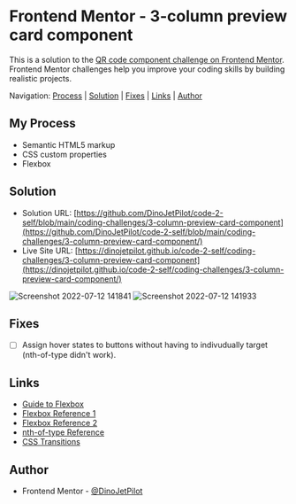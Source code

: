# Frontend Mentor - 3-column preview card component

This is a solution to the [QR code component challenge on Frontend Mentor](https://www.frontendmentor.io/challenges/qr-code-component-iux_sIO_H). Frontend Mentor challenges help you improve your coding skills by building realistic projects. 

Navigation: [Process](#process)  |  [Solution](#solution)  |  [Fixes](#fixes)  |  [Links](#links)  |  [Author](#author)
##

## My Process

- Semantic HTML5 markup
- CSS custom properties
- Flexbox

## Solution

- Solution URL: [https://github.com/DinoJetPilot/code-2-self/blob/main/coding-challenges/3-column-preview-card-component](https://github.com/DinoJetPilot/code-2-self/blob/main/coding-challenges/3-column-preview-card-component/)
- Live Site URL: [https://dinojetpilot.github.io/code-2-self/coding-challenges/3-column-preview-card-component](https://dinojetpilot.github.io/code-2-self/coding-challenges/3-column-preview-card-component/)

![Screenshot 2022-07-12 141841](https://user-images.githubusercontent.com/92833227/178576658-6105b97d-7ade-4289-871a-65301fc10a24.png) 
![Screenshot 2022-07-12 141933](https://user-images.githubusercontent.com/92833227/178576701-7160409b-e4fa-4d87-a17d-5ed9c21b3826.png)

## Fixes

- [ ] Assign hover states to buttons without having to indivudually target (nth-of-type didn't work).


## Links

- [Guide to Flexbox](https://css-tricks.com/snippets/css/a-guide-to-flexbox/)
- [Flexbox Reference 1](https://flexbox.malven.co/)
- [Flexbox Reference 2](https://yoksel.github.io/flex-cheatsheet/#section-flex-direction)
- [nth-of-type Reference](https://developer.mozilla.org/en-US/docs/Web/CSS/:nth-of-type)
- [CSS Transitions](https://css-tricks.com/almanac/properties/t/transition/)

## Author

- Frontend Mentor - [@DinoJetPilot](https://www.frontendmentor.io/profile/DinoJetPilot)
